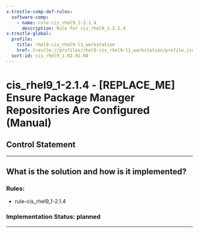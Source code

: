 ```yaml
---
x-trestle-comp-def-rules:
  software-comp:
    - name: rule-cis_rhel9_1-2.1.4
      description: Rule for cis_rhel9_1-2.1.4
x-trestle-global:
  profile:
    title: rhel9-cis_rhel9-l1_workstation
    href: trestle://profiles/rhel9-cis_rhel9-l1_workstation/profile.json
  sort-id: cis_rhel9_1-02.01.04
---
```


# cis_rhel9_1-2.1.4 - \[REPLACE_ME\] Ensure Package Manager Repositories Are Configured (Manual)

## Control Statement

______________________________________________________________________

## What is the solution and how is it implemented?

<!-- For implementation status enter one of: implemented, partial, planned, alternative, not-applicable -->

<!-- Note that the list of rules under ### Rules: is read-only and changes will not be captured after assembly to JSON -->

<!-- Add control implementation description here for control: cis_rhel9_1-2.1.4 -->

### Rules:

  - rule-cis_rhel9_1-2.1.4

### Implementation Status: planned

______________________________________________________________________
